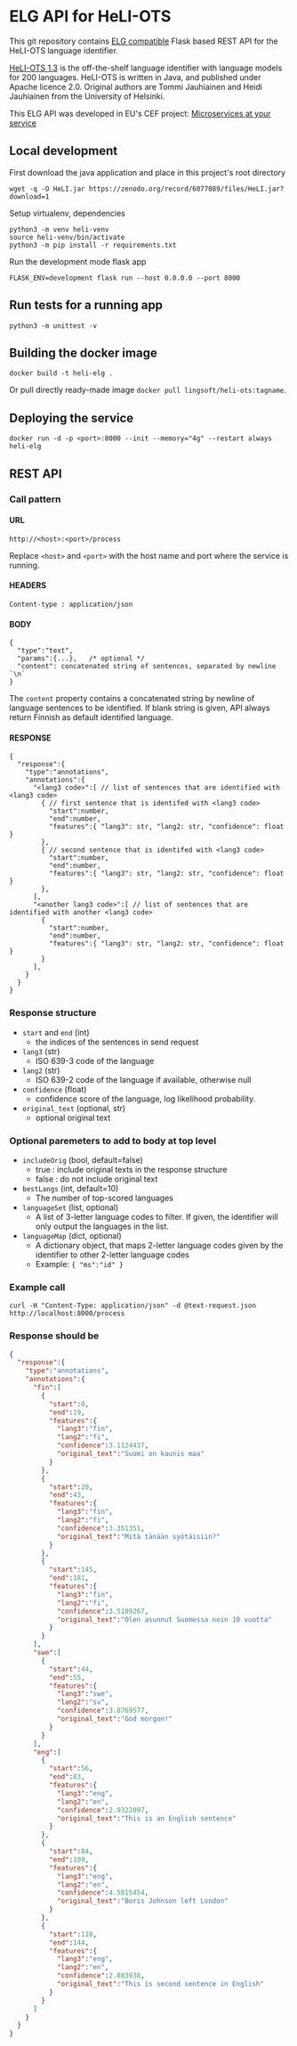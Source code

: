 # ELG API for HeLI-OTS

This git repository contains [ELG compatible](https://european-language-grid.readthedocs.io/en/stable/all/A3_API/LTInternalAPI.html)  Flask based REST API for the HeLI-OTS language identifier.

[HeLI-OTS 1.3](https://zenodo.org/record/6077089) is the off-the-shelf language identifier with 
language models for 200 languages. HeLI-OTS is written in Java, and published under Apache licence 2.0.
Original authors are Tommi Jauhiainen and Heidi Jauhiainen from the University of Helsinki.

This ELG API was developed in EU's CEF project: [Microservices at your service](https://www.lingsoft.fi/en/microservices-at-your-service-bridging-gap-between-nlp-research-and-industry)

## Local development

First download the java application and place in this project's root directory
```
wget -q -O HeLI.jar https://zenodo.org/record/6077089/files/HeLI.jar?download=1
```

Setup virtualenv, dependencies
```
python3 -m venv heli-venv
source heli-venv/bin/activate
python3 -m pip install -r requirements.txt
```

Run the development mode flask app
```
FLASK_ENV=development flask run --host 0.0.0.0 --port 8000
```

## Run tests for a running app

```
python3 -m unittest -v
```

## Building the docker image

```
docker build -t heli-elg .
```

Or pull directly ready-made image `docker pull lingsoft/heli-ots:tagname`.

## Deploying the service

```
docker run -d -p <port>:8000 --init --memory="4g" --restart always heli-elg
```

## REST API

### Call pattern

#### URL

```
http://<host>:<port>/process
```

Replace `<host>` and `<port>` with the host name and port where the 
service is running.

#### HEADERS

```
Content-type : application/json
```

#### BODY

```
{
  "type":"text",
  "params":{...},   /* optional */ 
  "content": concatenated string of sentences, separated by newline `\n`
}

```

The `content` property contains a concatenated string by newline of language sentences to be identified. If blank string is given, API always return Finnish as default identified language.

#### RESPONSE

```
{
  "response":{
    "type":"annotations",
    "annotations":{
      "<lang3 code>":[ // list of sentences that are identified with <lang3 code>
        { // first sentence that is identifed with <lang3 code>
          "start":number,
          "end":number,
          "features":{ "lang3": str, "lang2: str, "confidence": float }
        },
        { // second sentence that is identifed with <lang3 code>
          "start":number,
          "end":number,
          "features":{ "lang3": str, "lang2: str, "confidence": float }
        },
      ],
      "<another lang3 code>":[ // list of sentences that are identified with another <lang3 code>
        {
          "start":number,
          "end":number,
          "features":{ "lang3": str, "lang2: str, "confidence": float }
        }
      ],
    }
  }
}
```

### Response structure

- `start` and `end` (int)
  - the indices of the sentences in send request
- `lang3` (str)
  - ISO 639-3 code of the language
- `lang2` (str)
  - ISO 639-2 code of the language if available, otherwise null
- `confidence` (float)
  - confidence score of the language, log likelihood probability.
- `original_text` (optional, str)
  - optional original text

### Optional paremeters to add to body at top level

- `includeOrig` (bool, default=false)
  - true  : include original texts in the response structure
  - false : do not include original text
- `bestLangs` (int, default=10)
	- The number of top-scored languages
- `languageSet` (list, optional)
  - A list of 3-letter language codes to filter. If given, the identifier will only output the languages in the list.
- `languageMap` (dict, optional)
  - A dictionary object, that maps 2-letter language codes given by the identifier to other 2-letter language codes
  - Example: `{ "ms":"id" }`

### Example call

```
curl -H "Content-Type: application/json" -d @text-request.json http://localhost:8000/process
```

### Response should be

```json
{
  "response":{
    "type":"annotations",
    "annotations":{
      "fin":[
        {
          "start":0,
          "end":19,
          "features":{
            "lang3":"fin",
            "lang2":"fi",
            "confidence":3.1124437,
            "original_text":"Suomi on kaunis maa"
          }
        },
        {
          "start":20,
          "end":43,
          "features":{
            "lang3":"fin",
            "lang2":"fi",
            "confidence":3.351351,
            "original_text":"Mitä tänään syötäisiin?"
          }
        },
        {
          "start":145,
          "end":181,
          "features":{
            "lang3":"fin",
            "lang2":"fi",
            "confidence":3.5109267,
            "original_text":"Olen asunnut Suomessa noin 10 vuotta"
          }
        }
      ],
      "swe":[
        {
          "start":44,
          "end":55,
          "features":{
            "lang3":"swe",
            "lang2":"sv",
            "confidence":3.8769577,
            "original_text":"God morgon!"
          }
        }
      ],
      "eng":[
        {
          "start":56,
          "end":83,
          "features":{
            "lang3":"eng",
            "lang2":"en",
            "confidence":2.9322097,
            "original_text":"This is an English sentence"
          }
        },
        {
          "start":84,
          "end":109,
          "features":{
            "lang3":"eng",
            "lang2":"en",
            "confidence":4.5815454,
            "original_text":"Boris Johnson left London"
          }
        },
        {
          "start":110,
          "end":144,
          "features":{
            "lang3":"eng",
            "lang2":"en",
            "confidence":2.883938,
            "original_text":"This is second sentence in English"
          }
        }
      ]
    }
  }
}
```
